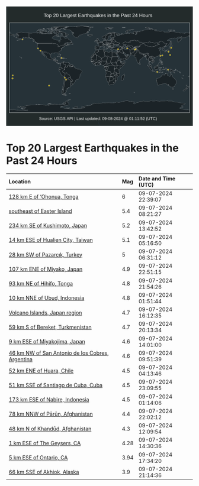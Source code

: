 ![Map](./map.png)

# Top 20 Largest Earthquakes in the Past 24 Hours

| Location | Mag | Date and Time (UTC) |
|:---|:---|:---|
| [128 km E of ‘Ohonua, Tonga](https://earthquake.usgs.gov/earthquakes/eventpage/us6000nqd8) | 6 | 09-07-2024 22:39:07 |
| [southeast of Easter Island](https://earthquake.usgs.gov/earthquakes/eventpage/us6000nq9r) | 5.4 | 09-07-2024 08:21:27 |
| [234 km SE of Kushimoto, Japan](https://earthquake.usgs.gov/earthquakes/eventpage/us6000nqat) | 5.2 | 09-07-2024 13:42:52 |
| [14 km ESE of Hualien City, Taiwan](https://earthquake.usgs.gov/earthquakes/eventpage/us6000nq8y) | 5.1 | 09-07-2024 05:16:50 |
| [28 km SW of Pazarcık, Turkey](https://earthquake.usgs.gov/earthquakes/eventpage/us6000nq9a) | 5 | 09-07-2024 06:31:12 |
| [107 km ENE of Miyako, Japan](https://earthquake.usgs.gov/earthquakes/eventpage/us6000nqd9) | 4.9 | 09-07-2024 22:51:15 |
| [93 km NE of Hihifo, Tonga](https://earthquake.usgs.gov/earthquakes/eventpage/us6000nqd0) | 4.8 | 09-07-2024 21:54:26 |
| [10 km NNE of Ubud, Indonesia](https://earthquake.usgs.gov/earthquakes/eventpage/us6000nq8g) | 4.8 | 09-07-2024 01:51:44 |
| [Volcano Islands, Japan region](https://earthquake.usgs.gov/earthquakes/eventpage/us6000nqb9) | 4.7 | 09-07-2024 16:12:35 |
| [59 km S of Bereket, Turkmenistan](https://earthquake.usgs.gov/earthquakes/eventpage/us6000nqch) | 4.7 | 09-07-2024 20:13:34 |
| [9 km ESE of Miyakojima, Japan](https://earthquake.usgs.gov/earthquakes/eventpage/us6000nqaw) | 4.6 | 09-07-2024 14:01:00 |
| [46 km NW of San Antonio de los Cobres, Argentina](https://earthquake.usgs.gov/earthquakes/eventpage/us6000nqa2) | 4.6 | 09-07-2024 09:51:39 |
| [52 km ENE of Huara, Chile](https://earthquake.usgs.gov/earthquakes/eventpage/us6000nq8t) | 4.5 | 09-07-2024 04:13:46 |
| [51 km SSE of Santiago de Cuba, Cuba](https://earthquake.usgs.gov/earthquakes/eventpage/us6000nqdg) | 4.5 | 09-07-2024 23:09:55 |
| [173 km ESE of Nabire, Indonesia](https://earthquake.usgs.gov/earthquakes/eventpage/us6000nq8b) | 4.5 | 09-07-2024 01:14:06 |
| [78 km NNW of Pārūn, Afghanistan](https://earthquake.usgs.gov/earthquakes/eventpage/us6000nqd3) | 4.4 | 09-07-2024 22:02:12 |
| [48 km N of Khandūd, Afghanistan](https://earthquake.usgs.gov/earthquakes/eventpage/us6000nqah) | 4.3 | 09-07-2024 12:09:54 |
| [1 km ESE of The Geysers, CA](https://earthquake.usgs.gov/earthquakes/eventpage/nc75058606) | 4.28 | 09-07-2024 14:30:36 |
| [5 km ESE of Ontario, CA](https://earthquake.usgs.gov/earthquakes/eventpage/ci40727543) | 3.94 | 09-07-2024 17:34:20 |
| [66 km SSE of Akhiok, Alaska](https://earthquake.usgs.gov/earthquakes/eventpage/ak024bjghahf) | 3.9 | 09-07-2024 21:14:36 |
